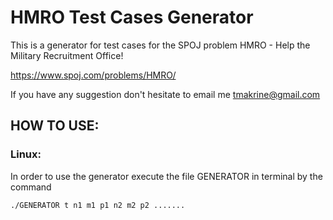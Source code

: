 # HMRO Test Cases Generator

This is a generator for test cases for the SPOJ problem HMRO - Help the Military Recruitment Office!

https://www.spoj.com/problems/HMRO/

If you have any suggestion don't hesitate to email me tmakrine@gmail.com

## HOW TO USE:

### Linux:
In order to use the generator execute the file GENERATOR in terminal by the command

``` ./GENERATOR t n1 m1 p1 n2 m2 p2 ....... ```

